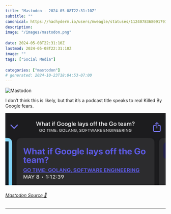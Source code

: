 ```yaml
---
title: "Mastodon - 2024-05-08T22:31:10Z"
subtitle: ""
canonical: https://hachyderm.io/users/mweagle/statuses/112407836809179145
description:
image: "/images/mastodon.png"

date: 2024-05-08T22:31:10Z
lastmod: 2024-05-08T22:31:10Z
image: ""
tags: ["Social Media"]

categories: ["mastodon"]
# generated: 2024-10-23T18:04:53-07:00
---
```

![Mastodon](/images/mastodon.png)

<p>I don’t think this is likely, but that it’s a podcast title speaks to real Killed By Google fears.</p>

![Podcast title posing the question : What if Google lays off the Go team?](dedf004cd77231d3.jpeg)

###### [Mastodon Source 🐘](https://hachyderm.io/@mweagle/112407836809179145)

___
